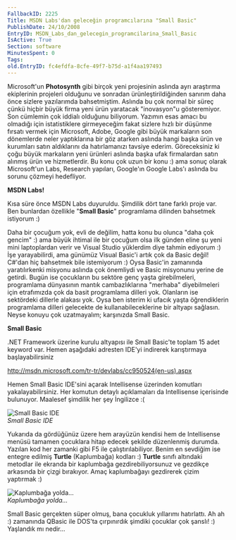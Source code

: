 ```yaml
---
FallbackID: 2225
Title: MSDN Labs'dan geleceğin programcılarına "Small Basic"
PublishDate: 24/10/2008
EntryID: MSDN_Labs_dan_gelecegin_programcilarina_Small_Basic
IsActive: True
Section: software
MinutesSpent: 0
Tags: 
old.EntryID: fc4efdfa-8cfe-49f7-b75d-a1f4aa197493
---
```

Microsoft'un **Photosynth** gibi birçok yeni projesinin aslında ayrı
araştırma ekiplerinin projeleri olduğunu ve sonradan
ürünleştirildiğinden sanırım daha önce sizlere yazılarımda bahsetmiştim.
Aslında bu çok normal bir süreç çünkü hiçbir büyük firma yeni ürün
yaratacak "inovasyon"u gösteremiyor. Son cümlemin çok iddialı olduğunu
biliyorum. Yazımın esas amacı bu olmadığı için istatistiklere
girmeyeceğim fakat sizlere hızlı bir düşünme fırsatı vermek için
Microsoft, Adobe, Google gibi büyük markaların son dönemlerde neler
yaptıklarına bir göz atarken aslında hangi başka ürün ve kurumları satın
aldıklarını da hatırlamanızı tavsiye ederim. Göreceksiniz ki çoğu büyük
markaların yeni ürünleri aslında başka ufak firmalardan satın alınmış
ürün ve hizmetlerdir. Bu konu çok uzun bir konu :) ama sonuç olarak
Microsoft'un Labs, Research yapıları, Google'ın Google Labs'ı aslında bu
sorunu çözmeyi hedefliyor.

**MSDN Labs!**

Kısa süre önce MSDN Labs duyuruldu. Şimdilik dört tane farklı proje var.
Ben bunlardan özellikle "**Small Basic**" programlama dilinden bahsetmek
istiyorum :)

Daha bir çocuğum yok, evli de değilim, hatta konu bu olunca "daha çok
gencim" :) ama büyük ihtimal ile bir çocuğum olsa ilk günden eline şu
yeni mini laptoplardan verir ve Visual Studio yüklerdim diye tahmin
ediyorum :) İşe yarayabilirdi, ama günümüz Visual Basic'i artık çok da
Basic değil! C\#'dan hiç bahsetmek bile istemiyorum :) Oysa Basic'in
zamanında yaratılırkenki misyonu aslında çok önemliydi ve Basic
misyonunu yerine de getirdi. Bugün ise çocukların bu sektöre genç yaşta
girebilmeleri, programlama dünyasının mantık cambazlıklarına "merhaba"
diyebilmeleri için etrafımızda çok da basit programlama dilleri yok.
Olanların ise sektördeki dillerle alakası yok. Oysa ben isterim ki
ufacık yaşta öğrendiklerin programlama dilleri gelecekte de
kullanabileceklerine bir altyapı sağlasın. Neyse konuyu çok uzatmayalım;
karşınızda Small Basic.

**Small Basic**

.NET Framework üzerine kurulu altyapısı ile Small Basic'te toplam 15
adet keyword var. Hemen aşağıdaki adresten IDE'yi indirerek karıştırmaya
başlayabilirsiniz

<http://msdn.microsoft.com/tr-tr/devlabs/cc950524(en-us).aspx>

Hemen Small Basic IDE'sini açarak Intellisense üzerinden komutları
yakalayabilirsiniz. Her komutun detaylı açıklamaları da Intellisense
içerisinde bulunuyor. Maalesef şimdilik her şey İngilizce :(

![Small Basic
IDE](media/MSDN_Labs_dan_gelecegin_programcilarina_Small_Basic/23102008_1.jpg)\
*Small Basic IDE*

Yukarıda da gördüğünüz üzere hem arayüzün kendisi hem de Intellisense
menüsü tamamen çocuklara hitap edecek şekilde düzenlenmiş durumda.
Yazılan kod her zamanki gibi F5 ile çalıştırılabiliyor. Benim en
sevdiğim ise entegre edilmiş **Turtle** (Kaplumbağa) kodları :)
**Turtle** sınıfı altındaki metodlar ile ekranda bir kaplumbağa
gezdirebiliyorsunuz ve gezdikçe arkasında bir çizgi bırakıyor. Amaç
kaplumbağayı gezdirerek çizim yaptırmak :)

![Kaplumbağa
yolda...](media/MSDN_Labs_dan_gelecegin_programcilarina_Small_Basic/23102008_2.jpg)\
*Kaplumbağa yolda...*

Small Basic gerçekten süper olmuş, bana çocukluk yıllarımı hatırlattı.
Ah ah :) zamanında QBasic ile DOS'ta çırpınırdık şimdiki çocuklar çok
şanslı! :) Yaşlandık mı nedir...


